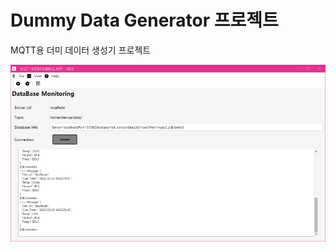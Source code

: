 # Dummy Data Generator 프로젝트
MQTT용 더미 데이터 생성기 프로젝트

![DB모니터링](https://github.com/hugoMGSung/LearnIoT/blob/main/image/monitoring.png)
